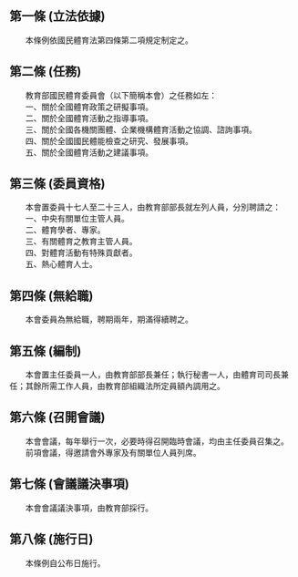 第一條 (立法依據)
-----------------
　　本條例依國民體育法第四條第二項規定制定之。  


第二條 (任務)
-------------
　　教育部國民體育委員會（以下簡稱本會）之任務如左：  
　　一、關於全國體育政策之研擬事項。  
　　二、關於全國體育活動之指導事項。  
　　三、關於全國各機關團體、企業機構體育活動之協調、諮詢事項。  
　　四、關於全國國民體能檢查之研究、發展事項。  
　　五、關於全國體育活動之建議事項。  


第三條 (委員資格)
-----------------
　　本會置委員十七人至二十三人，由教育部部長就左列人員，分別聘請之：  
　　一、中央有關單位主管人員。  
　　二、體育學者、專家。  
　　三、有關體育之教育主管人員。  
　　四、對體育活動有特殊貢獻者。  
　　五、熱心體育人士。  


第四條 (無給職)
---------------
　　本會委員為無給職，聘期兩年，期滿得續聘之。  


第五條 (編制)
-------------
　　本會置主任委員一人，由教育部部長兼任；執行秘書一人，由體育司司長兼任；其餘所需工作人員，由教育部組織法所定員額內調用之。  


第六條 (召開會議)
-----------------
　　本會會議，每年舉行一次，必要時得召開臨時會議，均由主任委員召集之。  
　　前項會議，得邀請會外專家及有關單位人員列席。  


第七條 (會議議決事項)
---------------------
　　本會會議議決事項，由教育部採行。  


第八條 (施行日)
---------------
　　本條例自公布日施行。